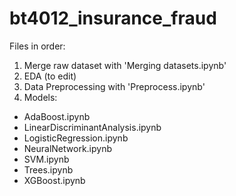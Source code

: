 # bt4012_insurance_fraud

Files in order:
1. Merge raw dataset with 'Merging datasets.ipynb'
2. EDA (to edit)
3. Data Preprocessing with 'Preprocess.ipynb'
4. Models:
  - AdaBoost.ipynb
  - LinearDiscriminantAnalysis.ipynb
  - LogisticRegression.ipynb
  - NeuralNetwork.ipynb
  - SVM.ipynb
  - Trees.ipynb
  - XGBoost.ipynb
